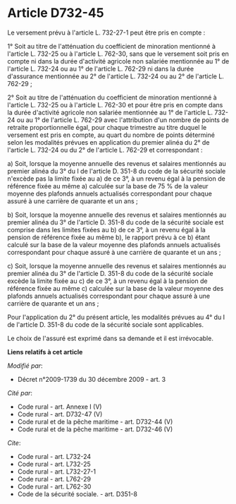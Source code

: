 # Article D732-45

Le versement prévu à l'article L. 732-27-1 peut être pris en compte : 

1° Soit au titre de l'atténuation du coefficient de minoration mentionné à l'article L. 732-25 ou à l'article L. 762-30, sans
que le versement soit pris en compte ni dans la durée d'activité agricole non salariée mentionnée au 1° de l'article L.
732-24 ou au 1° de l'article L. 762-29 ni dans la durée d'assurance mentionnée au 2° de l'article L. 732-24 ou au 2° de
l'article L. 762-29 ; 

2° Soit au titre de l'atténuation du coefficient de minoration mentionné à l'article L. 732-25 ou à l'article L. 762-30 et
pour être pris en compte dans la durée d'activité agricole non salariée mentionnée au 1° de l'article L. 732-24 ou au 1° de
l'article L. 762-29 avec l'attribution d'un nombre de points de retraite proportionnelle égal, pour chaque trimestre au titre
duquel le versement est pris en compte, au quart du nombre de points déterminé selon les modalités prévues en application du
premier alinéa du 2° de l'article L. 732-24 ou du 2° de l'article L. 762-29 et correspondant : 

a) Soit, lorsque la moyenne annuelle des revenus et salaires mentionnés au premier alinéa du 3° du I de l'article D. 351-8 du
code de la sécurité sociale n'excède pas la limite fixée au a) de ce 3°, à un revenu égal à la pension de référence fixée au
même a) calculée sur la base de 75 % de la valeur moyenne des plafonds annuels actualisés correspondant pour chaque assuré à
une carrière de quarante et un ans ; 

b) Soit, lorsque la moyenne annuelle des revenus et salaires mentionnés au premier alinéa du 3° de l'article D. 351-8 du code
de la sécurité sociale est comprise dans les limites fixées au b) de ce 3°, à un revenu égal à la pension de référence fixée
au même b), le rapport prévu à ce b) étant calculé sur la base de la valeur moyenne des plafonds annuels actualisés
correspondant pour chaque assuré à une carrière de quarante et un ans ; 

c) Soit, lorsque la moyenne annuelle des revenus et salaires mentionnés au premier alinéa du 3° de l'article D. 351-8 du code
de la sécurité sociale excède la limite fixée au c) de ce 3°, à un revenu égal à la pension de référence fixée au même c)
calculée sur la base de la valeur moyenne des plafonds annuels actualisés correspondant pour chaque assuré à une carrière de
quarante et un ans ; 

Pour l'application du 2° du présent article, les modalités prévues au 4° du I de l'article D. 351-8 du code de la sécurité
sociale sont applicables. 

Le choix de l'assuré est exprimé dans sa demande et il est irrévocable.

**Liens relatifs à cet article**

_Modifié par_:

  - Décret n°2009-1739 du 30 décembre 2009 - art. 3

_Cité par_:

  - Code rural - art. Annexe I (V)
  - Code rural - art. D732-47 (V)
  - Code rural et de la pêche maritime - art. D732-44 (V)
  - Code rural et de la pêche maritime - art. D732-46 (V)

_Cite_:

  - Code rural - art. L732-24
  - Code rural - art. L732-25
  - Code rural - art. L732-27-1
  - Code rural - art. L762-29
  - Code rural - art. L762-30
  - Code de la sécurité sociale. - art. D351-8
